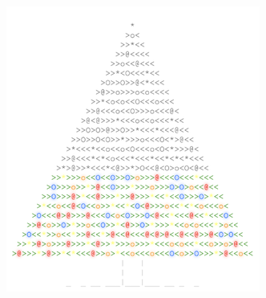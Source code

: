 <img align="left" style="float: left;" src="progress.png" width="530px">

<pre>
&nbsp;
&nbsp;
&nbsp;
&nbsp;
&nbsp;
&nbsp;
&nbsp;
&nbsp;
&nbsp;
&nbsp;
&nbsp;
&nbsp;
&nbsp;
&nbsp;
&nbsp;
&nbsp;
<a href='day/9'>Day 9: All in a Single Night</a>
<a href='day/8'>Day 8: Matchsticks</a>
<a href='day/7'>Day 7: Some Assembly Required</a>
<a href='day/6'>Day 6: Probably a Fire Hazard</a>
<a href='day/5'>Day 5: Doesn't He Have Intern-Elves For This?</a>
<a href='day/4'>Day 4: The Ideal Stocking Stuffer</a>
<a href='day/3'>Day 3: Perfectly Spherical Houses in a Vacuum</a>
<a href='day/2'>Day 2: I Was Told There Would Be No Math</a>
<a href='day/1'>Day 1: Not Quite Lisp</a>
&nbsp;
&nbsp;
&nbsp;
</pre>
